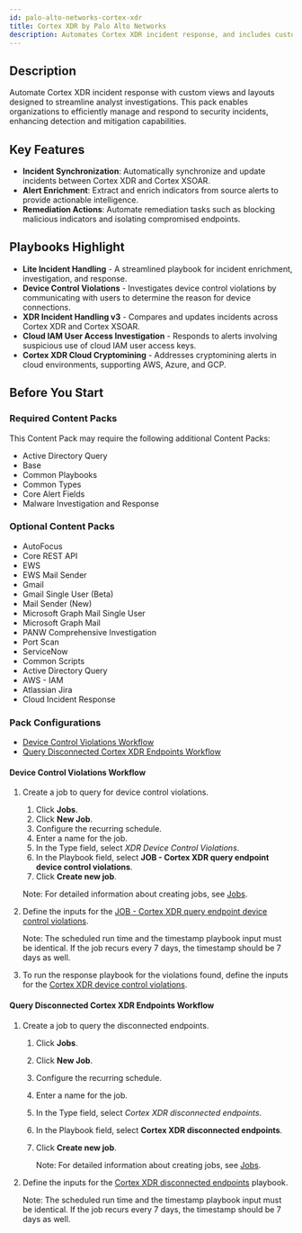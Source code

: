 ```yaml
---
id: palo-alto-networks-cortex-xdr
title: Cortex XDR by Palo Alto Networks
description: Automates Cortex XDR incident response, and includes custom Cortex XDR incident views and layouts to aid analyst investigations.
---
```


## Description

Automate Cortex XDR incident response with custom views and layouts designed to streamline analyst investigations. This pack enables organizations to efficiently manage and respond to security incidents, enhancing detection and mitigation capabilities.

## Key Features

- **Incident Synchronization**: Automatically synchronize and update incidents between Cortex XDR and Cortex XSOAR.
- **Alert Enrichment**: Extract and enrich indicators from source alerts to provide actionable intelligence.
- **Remediation Actions**: Automate remediation tasks such as blocking malicious indicators and isolating compromised endpoints.

## Playbooks Highlight

- **Lite Incident Handling** - A streamlined playbook for incident enrichment, investigation, and response.
- **Device Control Violations** - Investigates device control violations by communicating with users to determine the reason for device connections.
- **XDR Incident Handling v3** - Compares and updates incidents across Cortex XDR and Cortex XSOAR.
- **Cloud IAM User Access Investigation** - Responds to alerts involving suspicious use of cloud IAM user access keys.
- **Cortex XDR Cloud Cryptomining** - Addresses cryptomining alerts in cloud environments, supporting AWS, Azure, and GCP.

## Before You Start

### Required Content Packs

This Content Pack may require the following additional Content Packs:

- Active Directory Query
- Base
- Common Playbooks
- Common Types
- Core Alert Fields
- Malware Investigation and Response

### Optional Content Packs

- AutoFocus
- Core REST API
- EWS
- EWS Mail Sender
- Gmail
- Gmail Single User (Beta)
- Mail Sender (New)
- Microsoft Graph Mail Single User
- Microsoft Graph Mail
- PANW Comprehensive Investigation
- Port Scan
- ServiceNow
- Common Scripts
- Active Directory Query
- AWS - IAM
- Atlassian Jira
- Cloud Incident Response

### Pack Configurations

- [Device Control Violations Workflow](#device-control-violations-workflow)
- [Query Disconnected Cortex XDR Endpoints Workflow](#query-disconnected-cortex-xdr-endpoints-workflow)

#### Device Control Violations Workflow

1. Create a job to query for device control violations.  

   1. Click **Jobs**.
   2. Click **New Job**.
   3. Configure the recurring schedule.
   3. Enter a name for the job.
   4. In the Type field, select *XDR Device Control Violations*.
   5. In the Playbook field, select **JOB - Cortex XDR query endpoint device control violations**. 
   6. Click **Create new job**.

   Note: For detailed information about creating jobs, see [Jobs](https://xsoar.pan.dev/docs/incidents/incident-jobs).

2. Define the inputs for the [JOB - Cortex XDR query endpoint device control violations](https://xsoar.pan.dev/docs/reference/playbooks/job---cortex-xdr-query-endpoint-device-control-violations).

   Note: The scheduled run time and the timestamp playbook input must be identical. If the job recurs every 7 days, the timestamp should be 7 days as well.
3. To run the response playbook for the violations found, define the inputs for the [Cortex XDR device control violations](https://xsoar.pan.dev/docs/reference/playbooks/cortex-xdr-device-control-violations).

#### Query Disconnected Cortex XDR Endpoints Workflow

1. Create a job to query the disconnected endpoints.
   1. Click **Jobs**.
   2. Click **New Job**.
   3. Configure the recurring schedule.
   3. Enter a name for the job.
   4. In the Type field, select *Cortex XDR disconnected endpoints*.
   5. In the Playbook field, select **Cortex XDR disconnected endpoints**.
   6. Click **Create new job**.

       Note: For detailed information about creating jobs, see [Jobs](https://xsoar.pan.dev/docs/incidents/incident-jobs).
2. Define the inputs for the [Cortex XDR disconnected endpoints](https://xsoar.pan.dev/docs/reference/playbooks/cortex-xdr-disconnected-endpoints) playbook.

   Note: The scheduled run time and the timestamp playbook input must be identical. If the job recurs every 7 days, the timestamp should be 7 days as well.
